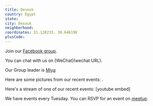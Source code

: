 ```yaml
---
title: Desouk
country: Egypt
state: 
city: Desouk
neighborhood: 
coordinates: 31.128233, 30.646198
plusCode:
---
```

Join our [Facebook group](https://www.facebook.com/groups/free.code.camp.disuq).

You can chat with us on [WeChat](wechat URL).

Our Group leader is [Miya](freecodecamp.org/miya)

Here are some pictures from our recent events:
![]().

Here's a stream of one of our recent events:
[youtube embed]

We have events every Tuesday. You can RSVP for an event on [meetup](meetupurl).
